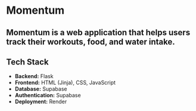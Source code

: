 # Momentum

## Momentum is a web application that helps users track their workouts, food, and water intake.

## Tech Stack
- **Backend:** Flask
- **Frontend:** HTML (Jinja), CSS, JavaScript
- **Database:** Supabase
- **Authentication:** Supabase
- **Deployment:** Render
